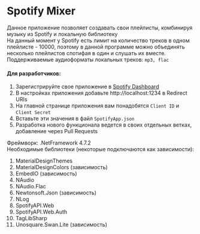 # Spotify Mixer
 
 Данное приложение позволяет создавать свои плейлисты, комбинируя музыку из Spotify и локальную библиотеку  
 На данный момент у Spotify есть лимит на количество треков в одном плейлисте - 10000, поэтому в данной программе можно объединять несколько плейлистов спотифая в один и слушать их вместе.  
 Поддерживаемые аудиоформаты локальных треков: `mp3, flac`
#### Для разработчиков:
1. Зарегистрируйте свое приложение в [Spotify Dashboard](https://developer.spotify.com/dashboard/applications)
2. В настройках приложения добавьте http://localhost:1234 в Redirect URIs
3. На главной странице приложения вам понадобятся `Client ID` и `Client Secret`
4. Вставьте эти значения в файл `SpotifyApp.json`
5. Разработка нового функционала ведется в своих отдельных ветках, добавление через Pull Requests

Фреймворк: .NetFramework 4.7.2  
Необходимые библиотеки (некоторые подключаются как зависимости):
1. MaterialDesignThemes
2. MaterialDesignColors (зависимость)
3. EmbedIO (зависимость)
4. NAudio
5. NAudio.Flac
6. Newtonsoft.Json (зависимость)
7. NLog
8. SpotifyAPI.Web
9. SpotifyAPI.Web.Auth
10. TagLibSharp
11. Unosquare.Swan.Lite (зависимость)
